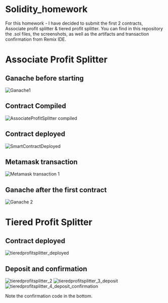 # Solidity_homework
For this homework - I have decided to submit the first 2 contracts, Associate profit splitter & tiered profit splitter. You can find in this repository the .sol files, the screenshots, as well as the artifacts and transaction confirmation from Remix IDE.

# Associate Profit Splitter

## Ganache before starting
![Ganache1](https://user-images.githubusercontent.com/74984280/119412787-70f55f80-bcba-11eb-8444-8ea49490477d.png)

## Contract Compiled
![AssociateProfitSplitter compiled](https://user-images.githubusercontent.com/74984280/119412815-7eaae500-bcba-11eb-940a-aa98d7400124.png)

## Contract deployed
![SmartContractDeployed](https://user-images.githubusercontent.com/74984280/119412835-879bb680-bcba-11eb-9895-3067e9ffbcb8.png)

## Metamask transaction
![Metamask transaction 1](https://user-images.githubusercontent.com/74984280/119412862-91bdb500-bcba-11eb-8c4a-3d5c9d3ed130.png)

## Ganache after the first contract
![Ganache 2](https://user-images.githubusercontent.com/74984280/119412894-9d10e080-bcba-11eb-8877-c32dcc1884ff.png)

# Tiered Profit Splitter

## Contract deployed
![tieredprofitsplitter_deployed](https://user-images.githubusercontent.com/74984280/119412946-ba45af00-bcba-11eb-9ac8-55b3858ce5e8.png)

## Deposit and confirmation
![tieredprofitsplitter_2](https://user-images.githubusercontent.com/74984280/119412981-c598da80-bcba-11eb-931e-5a1cd27d1f48.png)
![tieredprofitsplitter_3_deposit](https://user-images.githubusercontent.com/74984280/119412986-c7629e00-bcba-11eb-918f-133522b5fd04.png)
![tieredprofitsplitter_4_deposit_confirmation](https://user-images.githubusercontent.com/74984280/119412989-c893cb00-bcba-11eb-8e6f-aa14b2c44ccc.png)

Note the confirmation code in the bottom. 
